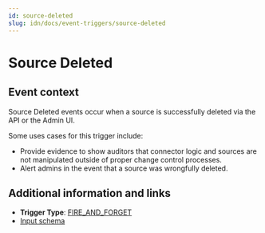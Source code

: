 ```yaml
---
id: source-deleted
slug: idn/docs/event-triggers/source-deleted
---
```


# Source Deleted

## Event context

Source Deleted events occur when a source is successfully deleted via the API or the Admin UI.

Some uses cases for this trigger include:

- Provide evidence to show auditors that connector logic and sources are not manipulated outside of proper change control processes.
- Alert admins in the event that a source was wrongfully deleted.

## Additional information and links

- **Trigger Type**: [FIRE_AND_FORGET](../event-triggers-trigger-types.md#fire-and-forget)
- [Input schema](https://developer.sailpoint.com/apis/beta/#section/Source-Deleted-Event-Trigger-Input)

